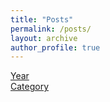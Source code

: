 ```yaml
---
title: "Posts"
permalink: /posts/
layout: archive
author_profile: true
---
```


<a href = "/a-normal-blog/posts/year-archive/">Year</a><br>
<a href = "/a-normal-blog/posts/category-archive/">Category</a><br>
